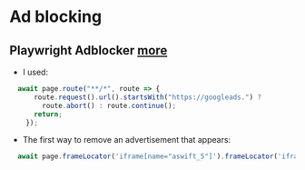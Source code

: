 # Ad blocking

## Playwright Adblocker [more](https://www.npmjs.com/package/@cliqz/adblocker-playwright)

- I used:
```javascript
  await page.route("**/*", route => {
      route.request().url().startsWith("https://googleads.") ?
        route.abort() : route.continue();
      return;
    });
```

- The first way to remove an advertisement that appears:
```javascript
  await page.frameLocator('iframe[name="aswift_5"]').frameLocator('iframe[name="ad_iframe"]').getByRole('button', { name: 'Close ad' }).click();
```
